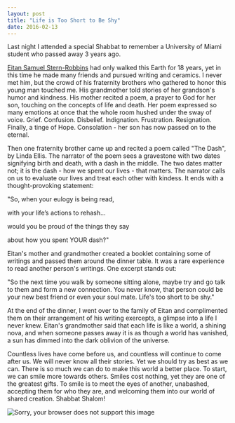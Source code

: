 ```yaml
---
layout: post
title: "Life is Too Short to Be Shy"
date: 2016-02-13
---
```


Last night I attended a special Shabbat to remember a University of Miami student who passed away 3 years ago.

[Eitan Samuel Stern-Robbins](http://eitansternrobbins.com) had only walked this Earth for 18 years, yet in this time 
he made many friends and pursued writing and ceramics. I never met him, but the crowd of his fraternity brothers who 
gathered to honor this young man touched me. His grandmother told stories of her grandson's humor and kindness. His 
mother recited a poem, a prayer to God for her son, touching on the concepts of life and death. Her poem expressed 
so many emotions at once that the whole room hushed under the sway of voice. Grief. Confusion. Disbelief. Indignation. 
Frustration. Resignation. Finally, a tinge of Hope. Consolation - her son has now passed on to the eternal. 

Then one fraternity brother came up and recited a poem called "The Dash", by Linda Ellis. The narrator of the poem 
sees a gravestone with two dates signifying birth and death, with a dash in the middle. The two dates matter not; 
it is the dash - how we spent our lives - that matters. The narrator calls on us to evaluate our lives and treat
each other with kindess. It ends with a thought-provoking statement: 

"So, when your eulogy is being read,

 with your life’s actions to rehash...

 would you be proud of the things they say

 about how you spent YOUR dash?"
 
 
Eitan's mother and grandmother created a booklet containing some of writings and passed them around the dinner 
table. It was a rare experience to read another person's writings. One excerpt stands out: 

"So the next time you walk by someone sitting alone, maybe try and go talk to them and form a new connection. 
 You never know, that person could be your new best friend or even your soul mate. Life's too short to be shy."
 
At the end of the dinner, I went over to the family of Eitan and complimented them on their arrangement of his 
writing exercepts, a glimpse into a life I never knew. Eitan's grandmother said that each life is like a world,
a shining nova, and when someone passes away it is as though a world has vanished, a sun has dimmed into the 
dark oblivion of the universe. 

Countless lives have come before us, and countless will continue to come after us. We will never know all their 
stories. Yet we should try as best as we can. There is so much we can do to make this world a better place. 
To start, we can smile more towards others. Smiles cost nothing, yet they are one of the greatest gifts. To smile
is to meet the eyes of another, unabashed, accepting them for who they are, and welcoming them into our world
of shared creation. Shabbat Shalom!

![Sorry, your browser does not support this image](http://blog.loukavar.com/wp-content/uploads/2012/08/world.png)
